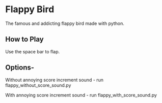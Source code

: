 # Flappy Bird
The famous and addicting flappy bird made with python.

## How to Play
Use the space bar to flap.

## Options-
Without annoying score increment sound - run flappy_without_score_sound.py

With annoying score increment sound - run flappy_with_score_sound.py
